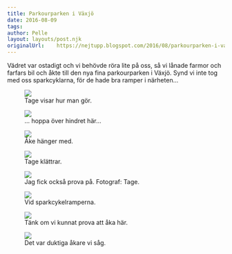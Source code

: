 ```yaml
---
title: Parkourparken i Växjö
date: 2016-08-09
tags: 	
author: Pelle
layout: layouts/post.njk 	
originalUrl:	https://nejtupp.blogspot.com/2016/08/parkourparken-i-vaxjo.html
---
```


Vädret var ostadigt och vi behövde röra lite på oss, så vi lånade farmor och farfars bil och åkte till den nya fina parkourparken i Växjö. Synd vi inte tog med oss sparkcyklarna, för de hade bra ramper i närheten...

<figure>
	<img src="../../../img/2016/08/Parkourparken_2.jpg">
    <figcaption>Tage visar hur man gör.</figcaption>
</figure>

<figure>
	<img src="../../../img/2016/08/Parkourparken_1.jpg">
    <figcaption>... hoppa över hindret här...</figcaption>
</figure>

<figure>
	<img src="../../../img/2016/08/Parkourparken_3.jpg">
    <figcaption>Åke hänger med.</figcaption>
</figure>

<figure>
	<img src="../../../img/2016/08/Parkourparken_4.jpg">
    <figcaption>Tage klättrar.</figcaption>
</figure>

<figure>
	<img src="../../../img/2016/08/raw_5.jpg">
    <figcaption>Jag fick också prova på. Fotograf: Tage.</figcaption>
</figure>

<figure>
	<img src="../../../img/2016/08/Parkourparken_6.jpg">
    <figcaption>Vid sparkcykelramperna.</figcaption>
</figure>

<figure>
	<img src="../../../img/2016/08/Parkourparken_7.jpg">
    <figcaption>Tänk om vi kunnat prova att åka här.</figcaption>
</figure>

<figure>
	<img src="../../../img/2016/08/Parkourparken_8.jpg">
    <figcaption>Det var duktiga åkare vi såg.</figcaption>
</figure>